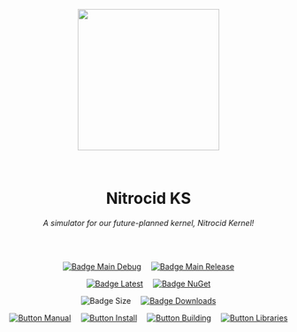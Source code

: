 
<div align = center>

<br>
<br>
    
<img
  src = 'https://cdn.jsdelivr.net/gh/Aptivi/NitrocidKS@latest/public/Nitrocid/OfficialAppIcon-KernelSimulator-512.png'
  width = 256
  align = center
/>

<br>

# Nitrocid KS
    
*A simulator for our future-planned kernel, Nitrocid Kernel!*

<br>
<br>

[![Badge Main Debug]][Main Debug]   
[![Badge Main Release]][Main Release]

[![Badge Latest]][Latest]   
[![Badge NuGet]][NuGet]

![Badge Size]   
[![Badge Downloads]][Releases]

[![Button Manual]][Manual]   
[![Button Install]][Install]   
[![Button Building]][Building]   
[![Button Libraries]][Libraries]

</div>
    
<br>

</div>


<!----------------------------------------------------------------------------->

[Releases]: https://github.com/Aptivi/NitrocidKS/releases
[Latest]: https://github.com/Aptivi/NitrocidKS/releases/latest
[NuGet]: https://www.nuget.org/packages/KS/

[Main Debug]: https://github.com/Aptivi/NitrocidKS/actions/workflows/build.yml
[Main Release]: https://github.com/Aptivi/NitrocidKS/actions/workflows/build-rel.yml

[Libraries]: https://aptivi.gitbook.io/kernel-simulator-manual/project-dependencies
[Building]: https://aptivi.gitbook.io/kernel-simulator-manual/advanced-and-power-users/building-the-kernel
[Install]: https://aptivi.gitbook.io/kernel-simulator-manual/installation-and-maintenance/installing-the-kernel
[Manual]: https://aptivi.gitbook.io/kernel-simulator-manual/

<!----------------------------------[ Badges ]--------------------------------->

[Badge Downloads]: https://img.shields.io/github/downloads/Aptivi/NitrocidKS/total?color=217346&label=Downloads&style=for-the-badge&logoColor=white&logo=DocuSign&labelColor=2d9d5f
[Badge Latest]: https://img.shields.io/github/v/release/Aptivi/NitrocidKS?color=212121&include_prereleases&label=github&style=for-the-badge&logoColor=white&logo=AzureArtifacts&labelColor=303030
[Badge NuGet]: https://img.shields.io/nuget/vpre/KS?color=012f52&style=for-the-badge&logoColor=white&logo=NuGet&labelColor=004880
[Badge Size]: https://img.shields.io/github/repo-size/Aptivi/NitrocidKS?color=bb4a28&label=size&logoColor=white&style=for-the-badge&logo=GoogleAnalytics&labelColor=E85C33

[Badge Main Debug]: https://github.com/Aptivi/NitrocidKS/actions/workflows/build.yml/badge.svg
[Badge Main Release]: https://github.com/Aptivi/NitrocidKS/actions/workflows/build-rel.yml/badge.svg

<!---------------------------------[ Buttons ]--------------------------------->

[Button Libraries]: https://img.shields.io/badge/Libraries-EA8220?style=for-the-badge&logoColor=white&logo=AzureArtifacts
[Button Building]: https://img.shields.io/badge/Building-5D4F85?style=for-the-badge&logoColor=white&logo=Hackaday
[Button Install]: https://img.shields.io/badge/Installation-2F8D46?style=for-the-badge&logoColor=white&logo=DocuSign
[Button Manual]: https://img.shields.io/badge/Docs-blueviolet?style=for-the-badge&logoColor=white&logo=GitBook
